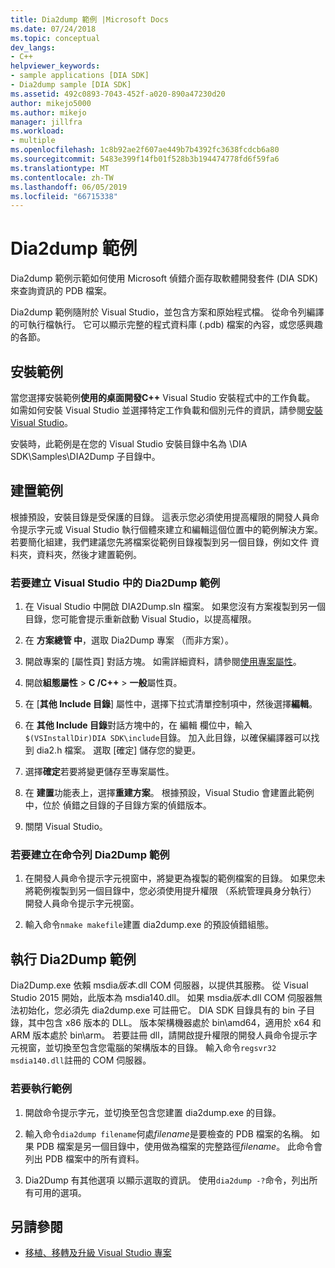 ```yaml
---
title: Dia2dump 範例 |Microsoft Docs
ms.date: 07/24/2018
ms.topic: conceptual
dev_langs:
- C++
helpviewer_keywords:
- sample applications [DIA SDK]
- Dia2dump sample [DIA SDK]
ms.assetid: 492c0893-7043-452f-a020-890a47230d20
author: mikejo5000
ms.author: mikejo
manager: jillfra
ms.workload:
- multiple
ms.openlocfilehash: 1c8b92ae2f607ae449b7b4392fc3638fcdcb6a80
ms.sourcegitcommit: 5483e399f14fb01f528b3b194474778fd6f59fa6
ms.translationtype: MT
ms.contentlocale: zh-TW
ms.lasthandoff: 06/05/2019
ms.locfileid: "66715338"
---
```

# <a name="dia2dump-sample"></a>Dia2dump 範例

Dia2dump 範例示範如何使用 Microsoft 偵錯介面存取軟體開發套件 (DIA SDK) 來查詢資訊的 PDB 檔案。

Dia2dump 範例隨附於 Visual Studio，並包含方案和原始程式檔。 從命令列編譯的可執行檔執行。 它可以顯示完整的程式資料庫 (.pdb) 檔案的內容，或您感興趣的各節。

## <a name="install-the-sample"></a>安裝範例

當您選擇安裝範例**使用的桌面開發C++**  Visual Studio 安裝程式中的工作負載。 如需如何安裝 Visual Studio 並選擇特定工作負載和個別元件的資訊，請參閱[安裝 Visual Studio](../../install/install-visual-studio.md)。

安裝時，此範例是在您的 Visual Studio 安裝目錄中名為 \DIA SDK\Samples\DIA2Dump 子目錄中。

## <a name="build-the-sample"></a>建置範例

根據預設，安裝目錄是受保護的目錄。 這表示您必須使用提高權限的開發人員命令提示字元或 Visual Studio 執行個體來建立和編輯這個位置中的範例解決方案。 若要簡化組建，我們建議您先將檔案從範例目錄複製到另一個目錄，例如文件 資料夾，資料夾，然後才建置範例。

### <a name="to-build-the-dia2dump-sample-in-visual-studio"></a>若要建立 Visual Studio 中的 Dia2Dump 範例

1. 在 Visual Studio 中開啟 DIA2Dump.sln 檔案。 如果您沒有方案複製到另一個目錄，您可能會提示重新啟動 Visual Studio，以提高權限。

1. 在 **方案總管 中**，選取 Dia2Dump 專案 （而非方案）。

1. 開啟專案的 [屬性頁]  對話方塊。 如需詳細資料，請參閱[使用專案屬性](/cpp/build/working-with-project-properties)。

1. 開啟**組態屬性** > **C /C++**  > **一般**屬性頁。

1. 在 [**其他 Include 目錄**] 屬性中，選擇下拉式清單控制項中，然後選擇**編輯**。

1. 在 **其他 Include 目錄**對話方塊中的，在 編輯 欄位中，輸入`$(VSInstallDir)DIA SDK\include`目錄。 加入此目錄，以確保編譯器可以找到 dia2.h 檔案。 選取 [確定]  儲存您的變更。

1. 選擇**確定**若要將變更儲存至專案屬性。

1. 在 **建置**功能表上，選擇**重建方案**。 根據預設，Visual Studio 會建置此範例中，位於 偵錯之目錄的子目錄方案的偵錯版本。

1. 關閉 Visual Studio。

### <a name="to-build-the-dia2dump-sample-at-the-command-line"></a>若要建立在命令列 Dia2Dump 範例

1. 在開發人員命令提示字元視窗中，將變更為複製的範例檔案的目錄。 如果您未將範例複製到另一個目錄中，您必須使用提升權限 （系統管理員身分執行） 開發人員命令提示字元視窗。

1. 輸入命令`nmake makefile`建置 dia2dump.exe 的預設偵錯組態。

## <a name="run-the-dia2dump-sample"></a>執行 Dia2Dump 範例

Dia2Dump.exe 依賴 msdia*版本*.dll COM 伺服器，以提供其服務。 從 Visual Studio 2015 開始，此版本為 msdia140.dll。 如果 msdia*版本*.dll COM 伺服器無法初始化，您必須先 dia2dump.exe 可註冊它。 DIA SDK 目錄具有的 bin 子目錄，其中包含 x86 版本的 DLL。 版本架構機器處於 bin\amd64，適用於 x64 和 ARM 版本處於 bin\arm。 若要註冊 dll，請開啟提升權限的開發人員命令提示字元視窗，並切換至包含您電腦的架構版本的目錄。 輸入命令`regsvr32 msdia140.dll`註冊的 COM 伺服器。

### <a name="to-run-the-sample"></a>若要執行範例

1. 開啟命令提示字元，並切換至包含您建置 dia2dump.exe 的目錄。

1. 輸入命令`dia2dump filename`何處*filename*是要檢查的 PDB 檔案的名稱。 如果 PDB 檔案是另一個目錄中，使用做為檔案的完整路徑*filename*。 此命令會列出 PDB 檔案中的所有資料。

1. Dia2Dump 有其他選項 以顯示選取的資訊。 使用`dia2dump -?`命令，列出所有可用的選項。

## <a name="see-also"></a>另請參閱

- [移植、移轉及升級 Visual Studio 專案](../../porting/port-migrate-and-upgrade-visual-studio-projects.md)
